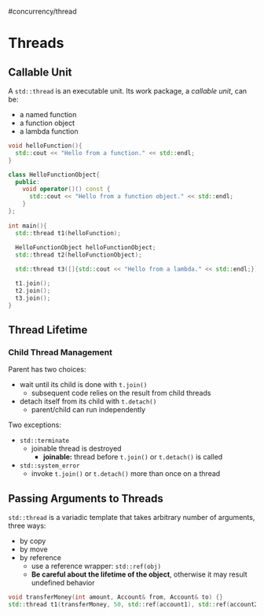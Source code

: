 #concurrency/thread 

# Threads

## Callable Unit

A `std::thread` is an executable unit. Its work package, a *callable unit*, can be:
+ a named function
+ a function object
+ a lambda function

```c++
void helloFunction(){
  std::cout << "Hello from a function." << std::endl;
}

class HelloFunctionObject{
  public:
    void operator()() const {
      std::cout << "Hello from a function object." << std::endl;
    }
};
  
int main(){
  std::thread t1(helloFunction);
  
  HelloFunctionObject helloFunctionObject;
  std::thread t2(helloFunctionObject);

  std::thread t3([]{std::cout << "Hello from a lambda." << std::endl;});

  t1.join();
  t2.join();
  t3.join();
}
```

## Thread Lifetime

### Child Thread Management

Parent has two choices:
+ wait until its child is done with `t.join()`
	+ subsequent code relies on the result from child threads
+ detach itself from its child with `t.detach()`
	+ parent/child can run independently

Two exceptions:
+ `std::terminate`
	+ joinable thread is destroyed
		+ **joinable:** thread before `t.join()` or `t.detach()` is called
+ `std::system_error`
	+ invoke `t.join()` or `t.detach()` more than once on a thread

## Passing Arguments to Threads

`std::thread` is a variadic template that takes arbitrary number of arguments, three ways:
+ by copy
+ by move
+ by reference
	+ use a reference wrapper: `std::ref(obj)`
	+ **Be careful about the lifetime of the object**, otherwise it may result undefined behavior

```c++
void transferMoney(int amount, Account& from, Account& to) {}
std::thread t1(transferMoney, 50, std::ref(account1), std::ref(account2));
```
